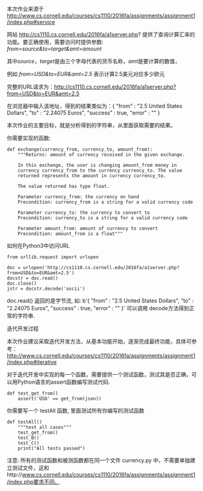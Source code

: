 本次作业来源于 http://www.cs.cornell.edu/courses/cs1110/2016fa/assignments/assignment1/index.php#service

网站 http://cs1110.cs.cornell.edu/2016fa/a1server.php? 提供了查询计算汇率的功能。要正确使用，需要访问时提供参数: *from=source&to=target&amt=amount*

其中*source*，*target*是由三个字母代表的货币名称，*amt*是要计算的数值，

例如 *from=USD&to=EUR&amt=2.5* 表示计算2.5美元对应多少欧元

完整的URL请求为：http://cs1110.cs.cornell.edu/2016fa/a1server.php?from=USD&to=EUR&amt=2.5

在浏览器中输入该地址，得到的结果类似为：{ "from" : "2.5 United States Dollars", "to" : "2.24075 Euros", "success" : true, "error" : "" }

本次作业的主要目标，就是分析得到的字符串，从里面获取需要的结果。

你需要实现的函数:
```
def exchange(currency_from, currency_to, amount_from):
    """Returns: amount of currency received in the given exchange.

    In this exchange, the user is changing amount_from money in 
    currency currency_from to the currency currency_to. The value 
    returned represents the amount in currency currency_to.

    The value returned has type float.

    Parameter currency_from: the currency on hand
    Precondition: currency_from is a string for a valid currency code

    Parameter currency_to: the currency to convert to
    Precondition: currency_to is a string for a valid currency code

    Parameter amount_from: amount of currency to convert
    Precondition: amount_from is a float"""
```

如何在Python3中访问URL
```
from urllib.request import urlopen

doc = urlopen('http://cs1110.cs.cornell.edu/2016fa/a1server.php?from=USD&to=EUR&amt=2.5')
docstr = doc.read()
doc.close()
jstr = docstr.decode('ascii')
```
doc.read() 返回的是字节流, 如: b'{ "from" : "2.5 United States Dollars", "to" : "2.24075 Euros", "success" : true, "error" : "" }' 可以调用 decode方法得到正常的字符串.

迭代开发过程

本次作业建议采取迭代开发方法，从基本功能开始，逐渐完成最终功能，具体可参考：http://www.cs.cornell.edu/courses/cs1110/2016fa/assignments/assignment1/index.php#iterative

对于迭代开发中实现的每一个函数，需要提供一个测试函数，测试其是否正确，可以用Python语言的assert函数编写测试代码.
```
def test_get_from()
    assert('USD' == get_from(json))
```
你需要写一个 testAll 函数, 里面测试所有你编写的测试函数
```
def testAll()
    """test all cases"""
    test_get_from()
    test_B()
    test_C()
    print("All tests passed")
```
注意: 所有的测试函数和被测函数都在同一个文件 currency.py 中，不需要单独建立测试文件，这和http://www.cs.cornell.edu/courses/cs1110/2016fa/assignments/assignment1/index.php要求不同。
